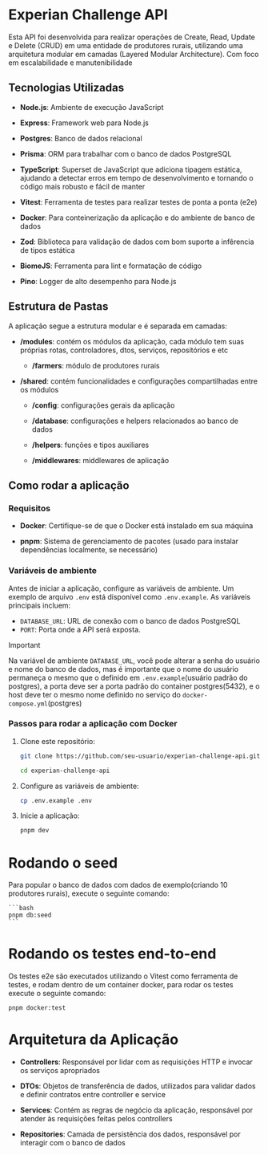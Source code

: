 # Experian Challenge API

Esta API foi desenvolvida para realizar operações de Create, Read, Update e Delete (CRUD) em uma entidade de produtores rurais, utilizando uma arquitetura modular em camadas (Layered Modular Architecture). Com foco em escalabilidade e manutenibilidade

## Tecnologias Utilizadas

- **Node.js**: Ambiente de execução JavaScript

- **Express**: Framework web para Node.js

- **Postgres**: Banco de dados relacional

- **Prisma**: ORM para trabalhar com o banco de dados PostgreSQL

- **TypeScript**: Superset de JavaScript que adiciona tipagem estática, ajudando a detectar erros em tempo de desenvolvimento e tornando o código mais robusto e fácil de manter

- **Vitest**: Ferramenta de testes para realizar testes de ponta a ponta (e2e)

- **Docker**: Para conteinerização da aplicação e do ambiente de banco de dados

- **Zod**: Biblioteca para validação de dados com bom suporte a infêrencia de tipos estática

- **BiomeJS**: Ferramenta para lint e formatação de código

- **Pino**: Logger de alto desempenho para Node.js

## Estrutura de Pastas

A aplicação segue a estrutura modular e é separada em camadas:

- **/modules**: contém os módulos da aplicação, cada módulo tem suas próprias rotas, controladores, dtos, serviços, repositórios e etc

  - **/farmers**: módulo de produtores rurais

- **/shared**: contém funcionalidades e configurações compartilhadas entre os módulos

  - **/config**: configurações gerais da aplicação

  - **/database**: configurações e helpers relacionados ao banco de dados

  - **/helpers**: funções e tipos auxiliares

  - **/middlewares**: middlewares de aplicação

## Como rodar a aplicação

### Requisitos

- **Docker**: Certifique-se de que o Docker está instalado em sua máquina

- **pnpm**: Sistema de gerenciamento de pacotes (usado para instalar dependências localmente, se necessário)

### Variáveis de ambiente

Antes de iniciar a aplicação, configure as variáveis de ambiente. Um exemplo de arquivo `.env` está disponível como `.env.example`. As variáveis principais incluem:

- `DATABASE_URL`: URL de conexão com o banco de dados PostgreSQL
- `PORT`: Porta onde a API será exposta.

> [!IMPORTANT]  
> Na variável de ambiente `DATABASE_URL`, você pode alterar a senha do usuário e nome do banco de dados, mas é importante que o nome do usuário permaneça o mesmo que o definido em `.env.example`(usuário padrão do postgres), a porta deve ser a porta padrão do container postgres(5432), e o host deve ter o mesmo nome definido no serviço do `docker-compose.yml`(postgres)

### Passos para rodar a aplicação com Docker

1. Clone este repositório:

   ```bash
   git clone https://github.com/seu-usuario/experian-challenge-api.git

   cd experian-challenge-api
    ```

2. Configure as variáveis de ambiente:

    ```bash
    cp .env.example .env
    ```

3. Inicie a aplicação:

    ```bash
    pnpm dev
    ```

# Rodando o seed

Para popular o banco de dados com dados de exemplo(criando 10 produtores rurais), execute o seguinte comando:

    ```bash
    pnpm db:seed
    ```

# Rodando os testes end-to-end

Os testes e2e são executados utilizando o Vitest como ferramenta de testes, e rodam dentro de um container docker, para rodar os testes execute o seguinte comando:

```
pnpm docker:test
```

# Arquitetura da Aplicação

- **Controllers**: Responsável por lidar com as requisições HTTP e invocar os serviços apropriados

- **DTOs**: Objetos de transferência de dados, utilizados para validar dados e definir contratos entre controller e service

- **Services**: Contém as regras de negócio da aplicação, responsável por atender às requisições feitas pelos controllers

- **Repositories**: Camada de persistência dos dados, responsável por interagir com o banco de dados


